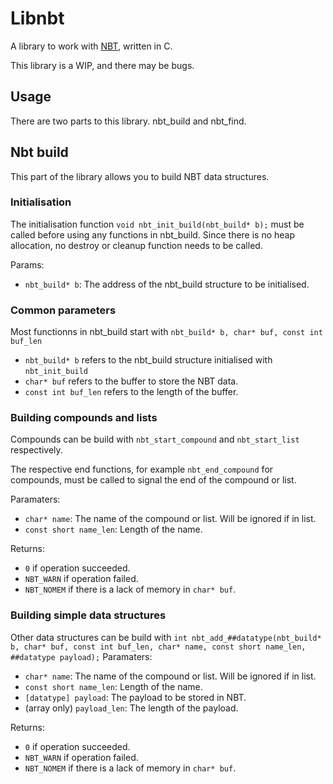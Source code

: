 # Libnbt
A library to work with [NBT](https://wiki.vg/NBT), written in C.

This library is a WIP, and there may be bugs.

## Usage
There are two parts to this library. nbt_build and nbt_find.


## Nbt build
This part of the library allows you to build NBT data structures.

### Initialisation
The initialisation function `void nbt_init_build(nbt_build* b);` must be called before using any functions in nbt_build.
Since there is no heap allocation, no destroy or cleanup function needs to be called.

Params:
- `nbt_build* b`: The address of the nbt_build structure to be initialised.

### Common parameters
Most functionns in nbt_build start with `nbt_build* b, char* buf, const int buf_len`

- `nbt_build* b` refers to the nbt_build structure initialised with `nbt_init_build`
- `char* buf` refers to the buffer to store the NBT data.
- `const int buf_len` refers to the length of the buffer.

### Building compounds and lists
Compounds can be build with `nbt_start_compound` and `nbt_start_list` respectively. 

The respective end functions, for example `nbt_end_compound` for compounds, must be called to signal the end of the compound or list.

Paramaters:
- `char* name`: The name of the compound or list. Will be ignored if in list.
- `const short name_len`: Length of the name.

Returns:
- `0` if operation succeeded.
- `NBT_WARN` if operation failed.
- `NBT_NOMEM` if there is a lack of memory in `char* buf`.

### Building simple data structures
Other data structures can be build with `int nbt_add_##datatype(nbt_build* b, char* buf, const int buf_len, char* name, const short name_len, ##datatype payload);`
Paramaters:
- `char* name`: The name of the compound or list. Will be ignored if in list.
- `const short name_len`: Length of the name.
- `[datatype] payload`: The payload to be stored in NBT.
- (array only) `payload_len`: The length of the payload.

Returns:
- `0` if operation succeeded.
- `NBT_WARN` if operation failed.
- `NBT_NOMEM` if there is a lack of memory in `char* buf`.

